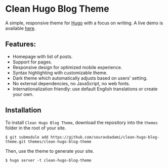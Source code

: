 # Clean Hugo Blog Theme

A simple, responsive theme for [Hugo](https://gohugo.io) with a focus on writing. A live demo is available [here](https://souravbadami.com).

## Features:

* Homepage with list of posts.
* Support for pages.
* Responsive design for optimized mobile experience.
* Syntax highlighting with customizable theme.
* Dark theme which automatically adjusts based on users' setting.
* No external dependencies, no JavaScript, no web fonts.
* Internationalization friendly: use default English translations or create your own.

## Installation

To install `Clean Hugo Blog Theme`, download the repository into the `themes` folder in the root of your site.

```
$ git submodule add https://github.com/souravbadami/clean-hugo-blog-theme.git themes/clean-hugo-blog-theme
```

Then, use the theme to generate your site.

```
$ hugo server -t clean-hugo-blog-theme
```
